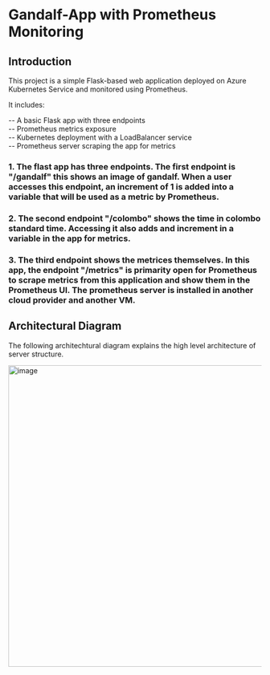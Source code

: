 # Gandalf-App with Prometheus Monitoring

## Introduction

This project is a simple Flask-based web application deployed on Azure Kubernetes Service and monitored using Prometheus. 

It includes:

 --  A basic Flask app with three endpoints  
 --  Prometheus metrics exposure  
 --  Kubernetes deployment with a LoadBalancer service  
 --  Prometheus server scraping the app for metrics

### 1. The flast app has three endpoints. The first endpoint is "/gandalf" this shows an image of gandalf. When a user accesses this endpoint, an increment of 1 is added into a variable that will be used as a metric by Prometheus.

### 2. The second endpoint "/colombo" shows the time in colombo standard time. Accessing it also adds and increment in a variable in the app for metrics.

### 3. The third endpoint shows the metrices themselves. In this app, the endpoint "/metrics" is primarity open for Prometheus to scrape metrics from this application and show them in the Prometheus UI. The prometheus server is installed in another cloud provider and another VM.

## Architectural Diagram

The following architechtural diagram explains the high level architecture of server structure. 

<img width="771" height="601" alt="image" src="https://github.com/user-attachments/assets/a93a9dc7-635d-4a6c-84da-c024ced16775" />

